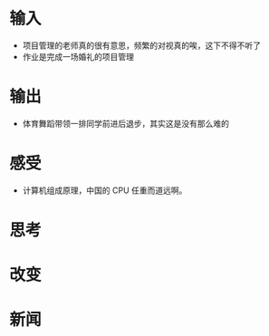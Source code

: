 # 输入
- 项目管理的老师真的很有意思，频繁的对视真的唉，这下不得不听了
- 作业是完成一场婚礼的项目管理
# 输出
- 体育舞蹈带领一排同学前进后退步，其实这是没有那么难的
# 感受
- 计算机组成原理，中国的 CPU 任重而道远啊。
# 思考

# 改变

# 新闻
